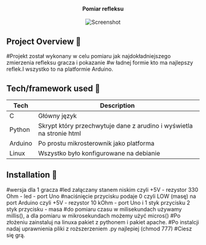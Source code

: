 <h1 align="center">

<br>

<br>

<br>

</h1>

<h4 align="center">Pomiar refleksu</h4>

<p align="center">
  <a >
    <img src="https://imgur.com/8pm2Qxh"
         alt="Screenshot">
  </a>
</p>

## Project Overview 🎉
#Projekt został wykonany w celu pomiaru jak najdokładniejszego zmierzenia refleksu gracza i pokazanie 
#w ładnej formie kto ma najlepszy reflek.I wszystko to na platformie Arduino.
## Tech/framework used 🔧

| Tech                                                    | Description                              |
| ------------------------------------------------------- | ---------------------------------------- |
| C                                                       | Główny język                             |
| Python                                                  | Skrypt który przechwytuje dane z arudino i wyświetla na stronie html   |
| Arduino                                                 | Po prostu mikrosterownik jako platforma    |
| Linux                                                   | Wszystko było konfigurowane na debianie    |




## Installation 💾
#wersja dla 1 gracza
#led załączany stanem niskim                             czyli +5V - rezystor 330 Ohm - led - port Uno
#naciśnięcie przycisku podaje 0 czyli LOW (masę) na port Arduino   czyli +5V - rezystor 10 kOhm - port Uno i 1 styk przycisku 2 styk przycisku - masa
#do pomiaru czasu w milisekundach używamy millis(), a dla pomiaru w mikrosekundach możemy użyć micros()
#Po złożeniu zainstaluj na linuxa pakiet z pythonem i pakiet apache.
#Po instalcji nadaj uprawnienia pliki z roższerzeniem .py najlepiej (chmod 777)
#Ciesz się grą.


